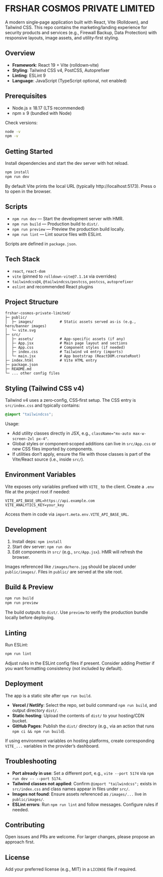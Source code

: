 # FRSHAR COSMOS PRIVATE LIMITED

A modern single‑page application built with React, Vite (Rolldown), and Tailwind CSS. This repo contains the marketing/landing experience for security products and services (e.g., Firewall Backup, Data Protection) with responsive layouts, image assets, and utility‑first styling.

## Overview

- **Framework**: React 19 + Vite (rolldown‑vite)
- **Styling**: Tailwind CSS v4, PostCSS, Autoprefixer
- **Linting**: ESLint 9
- **Language**: JavaScript (TypeScript optional, not enabled)

## Prerequisites

- Node.js ≥ 18.17 (LTS recommended)
- npm ≥ 9 (bundled with Node)

Check versions:

```bash
node -v
npm -v
```

## Getting Started

Install dependencies and start the dev server with hot reload.

```bash
npm install
npm run dev
```

By default Vite prints the local URL (typically http://localhost:5173). Press o to open in the browser.

## Scripts

- `npm run dev` — Start the development server with HMR.
- `npm run build` — Production build to `dist/`.
- `npm run preview` — Preview the production build locally.
- `npm run lint` — Lint source files with ESLint.

Scripts are defined in `package.json`.

## Tech Stack

- `react`, `react-dom`
- `vite` (pinned to `rolldown-vite@7.1.14` via overrides)
- `tailwindcss@4`, `@tailwindcss/postcss`, `postcss`, `autoprefixer`
- `eslint` and recommended React plugins

## Project Structure

```
frshar-cosmos-private-limited/
├─ public/
│  ├─ images/            # Static assets served as-is (e.g., hero/banner images)
│  └─ vite.svg
├─ src/
│  ├─ assets/            # App-specific assets (if any)
│  ├─ App.jsx            # Main page layout and sections
│  ├─ App.css            # Component styles (if needed)
│  ├─ index.css          # Tailwind v4 entry (imports)
│  └─ main.jsx           # App bootstrap (ReactDOM.createRoot)
├─ index.html            # Vite HTML entry
├─ package.json
├─ README.md
└─ ... other config files
```

## Styling (Tailwind CSS v4)

Tailwind v4 uses a zero‑config, CSS‑first setup. The CSS entry is `src/index.css` and typically contains:

```css
@import "tailwindcss";
```

Usage:

- Add utility classes directly in JSX, e.g., `className="mx-auto max-w-screen-2xl px-4"`.
- Global styles or component‑scoped additions can live in `src/App.css` or new CSS files imported by components.
- If utilities don’t apply, ensure the file with those classes is part of the Vite/React source (i.e., inside `src/`).

## Environment Variables

Vite exposes only variables prefixed with `VITE_` to the client. Create a `.env` file at the project root if needed:

```env
VITE_API_BASE_URL=https://api.example.com
VITE_ANALYTICS_KEY=your_key
```

Access them in code via `import.meta.env.VITE_API_BASE_URL`.

## Development

1. Install deps: `npm install`
2. Start dev server: `npm run dev`
3. Edit components in `src/` (e.g., `src/App.jsx`). HMR will refresh the browser.

Images referenced like `/images/hero.jpg` should be placed under `public/images/`. Files in `public/` are served at the site root.

## Build & Preview

```bash
npm run build
npm run preview
```

The build outputs to `dist/`. Use `preview` to verify the production bundle locally before deploying.

## Linting

Run ESLint:

```bash
npm run lint
```

Adjust rules in the ESLint config files if present. Consider adding Prettier if you want formatting consistency (not included by default).

## Deployment

The app is a static site after `npm run build`.

- **Vercel / Netlify**: Select the repo, set build command `npm run build`, and output directory `dist/`.
- **Static hosting**: Upload the contents of `dist/` to your hosting/CDN bucket.
- **GitHub Pages**: Publish the `dist/` directory (e.g., via an action that runs `npm ci && npm run build`).

If using environment variables on hosting platforms, create corresponding `VITE_...` variables in the provider’s dashboard.

## Troubleshooting

- **Port already in use**: Set a different port, e.g., `vite --port 5174` via `npm run dev -- --port 5174`.
- **Tailwind classes not applied**: Confirm `@import "tailwindcss";` exists in `src/index.css` and class names appear in files under `src/`.
- **Images not found**: Ensure assets referenced as `/images/...` live in `public/images/`.
- **ESLint errors**: Run `npm run lint` and follow messages. Configure rules if needed.

## Contributing

Open issues and PRs are welcome. For larger changes, please propose an approach first.

## License

Add your preferred license (e.g., MIT) in a `LICENSE` file if required.

